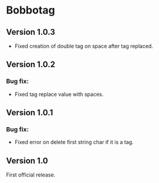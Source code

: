 # Bobbotag

## Version 1.0.3

- Fixed creation of double tag on space after tag replaced.

## Version 1.0.2

### Bug fix:

- Fixed tag replace value with spaces.

## Version 1.0.1

### Bug fix:

- Fixed error on delete first string char if it is a tag.

## Version 1.0

First official release.
